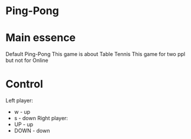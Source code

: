 # Ping-Pong
# Main essence
Default Ping-Pong
This game is about Table Tennis
This game for two ppl but not for Online
# Control
Left player:
* w - up
* s - down
Right player:
* UP - up
* DOWN - down
